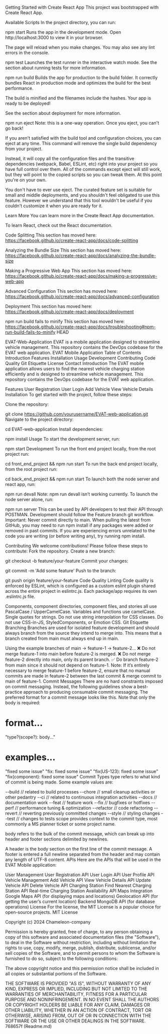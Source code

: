 Getting Started with Create React App
This project was bootstrapped with Create React App.

Available Scripts
In the project directory, you can run:

npm start
Runs the app in the development mode.
Open http://localhost:3000 to view it in your browser.

The page will reload when you make changes.
You may also see any lint errors in the console.

npm test
Launches the test runner in the interactive watch mode.
See the section about running tests for more information.

npm run build
Builds the app for production to the build folder.
It correctly bundles React in production mode and optimizes the build for the best performance.

The build is minified and the filenames include the hashes.
Your app is ready to be deployed!

See the section about deployment for more information.

npm run eject
Note: this is a one-way operation. Once you eject, you can't go back!

If you aren't satisfied with the build tool and configuration choices, you can eject at any time. This command will remove the single build dependency from your project.

Instead, it will copy all the configuration files and the transitive dependencies (webpack, Babel, ESLint, etc) right into your project so you have full control over them. All of the commands except eject will still work, but they will point to the copied scripts so you can tweak them. At this point you're on your own.

You don't have to ever use eject. The curated feature set is suitable for small and middle deployments, and you shouldn't feel obligated to use this feature. However we understand that this tool wouldn't be useful if you couldn't customize it when you are ready for it.

Learn More
You can learn more in the Create React App documentation.

To learn React, check out the React documentation.

Code Splitting
This section has moved here: https://facebook.github.io/create-react-app/docs/code-splitting

Analyzing the Bundle Size
This section has moved here: https://facebook.github.io/create-react-app/docs/analyzing-the-bundle-size

Making a Progressive Web App
This section has moved here: https://facebook.github.io/create-react-app/docs/making-a-progressive-web-app

Advanced Configuration
This section has moved here: https://facebook.github.io/create-react-app/docs/advanced-configuration

Deployment
This section has moved here: https://facebook.github.io/create-react-app/docs/deployment

npm run build fails to minify
This section has moved here: https://facebook.github.io/create-react-app/docs/troubleshooting#npm-run-build-fails-to-minify HEAD

EVAT-Web-Application
EVAT is a mobile application designed to streamline vehicle management. This repository contains the DevOps codebase for the EVAT web application.
EVAT Mobile Application
Table of Contents
Introduction
Features
Installation
Usage
Development
Contributing
Code Quality
Git Etiquette
License
Contact
Introduction
The EVAT mobile application allows users to find the nearest vehicle charging station efficiently and is designed to streamline vehicle management. This repository contains the DevOps codebase for the EVAT web application.

Features
User Registration
User Login
Add Vehicle
View Vehicle Details
Installation
To get started with the project, follow these steps:

Clone the repository:

git clone https://github.com/yourusername/EVAT-web-application.git
Navigate to the project directory:

cd EVAT-web-application
Install dependencies:

npm install
Usage
To start the development server, run:

npm start
Development
To run the front end project locally, from the root project run:

cd front_end_project && npm run start
To run the back end project locally, from the root project run:

cd back_end_project && npm run start
To launch both the node server and react app, run:

npm run devall
Note: npm run devall isn’t working currently. To launch the node server alone, run:

npm run server
This can be used by API developers to test their API through POSTMAN. Development should follow the Feature branch git workflow. Important: Never commit directly to main. When pulling the latest from GitHub, you may need to run npm install if any packages were added or removed in past commits. If you are experiencing errors unrelated to the code you are writing (or before writing any), try running npm install.

Contributing
We welcome contributions! Please follow these steps to contribute: Fork the repository. Create a new branch:

git checkout -b feature/your-feature
Commit your changes:

git commit -m 'Add some feature'
Push to the branch:

git push origin feature/your-feature
Code Quality
Linting
Code quality is enforced by ESLint, which is configured as a custom eslint plugin shared across the entire project in eslintrc.js. Each package/app requires its own .eslintrc.js file.

Components, component directories, component files, and stories all use PascalCase / UpperCamelCase.
Variables and functions use camelCase.
Single quotes for strings.
Do not use string interpolation for CSS classes.
Do not use CSS-in-JS, StyledComponents, or Emotion CSS.
Git Etiquette
Branching
Branches are used for isolated feature development and should always branch from the source they intend to merge into. This means that a branch created from main must always end up in main.

Using the example branches of main -> feature-1 -> feature-2…
❌ Do not merge feature-1 into main before feature-2 is merged.
❌ Do not merge feature-2 directly into main, only its parent branch.
✅ Do branch feature-2 from main since it should not depend on feature-1.
Note: If it’s entirely necessary to merge feature-1 before feature-2, ensure that no manual commits are made in feature-2 between the last commit & merge commit to main of feature-1.
Commit Messages
There are no hard constraints imposed on commit messaging. Instead, the following guidelines show a best-practice approach to producing consumable commit messaging. The preferred format for a commit message looks like this. Note that only the body is required:

# format...
"type?(scope?): body..."

# examples...
"fixed some issue"
"fix: fixed some issue"
"fix(US-123): fixed some issue"
"fix(component): fixed some issue"
Commit Types
type refers to what kind of commit is being made. Some example values are:

--build // related to build processes
--chore // small cleanup activities or other pedantry
--ci // related to continuous integration activities
--docs // documentation work
--feat // feature work
--fix // bugfixes or hotfixes
--perf // performance tuning & optimization
--refactor // code refactoring
--revert // reverting previously committed changes
--style // styling changes
--test // changes to tests
scope provides context to the commit type, most commonly a MS planner ticket or some project name.

body refers to the bulk of the commit message, which can break up into header and footer sections delimited by newlines.

A header is the body section on the first line of the commit message.
A footer is entered a full newline separated from the header and may contain any length of UTF-8 content.
APIs
Here are the APIs that will be used in the EVAT Mobile application:

User Management
User Registration API
User Login API
User Profile API
Vehicle Management
Add Vehicle API
View Vehicle Details API
Update Vehicle API
Delete Vehicle API
Charging Station
Find Nearest Charging Station API
Real-time Charging Station Availability API
Maps Integration
Google Maps API (for displaying maps and locations)
Geolocation API (for getting the user’s current location)
Backend
MongoDB API (for database operations)
License
For the license, the MIT License is a popular choice for open-source projects. MIT License

Copyright (c) 2024 Chameleon-company

Permission is hereby granted, free of charge, to any person obtaining a copy of this software and associated documentation files (the "Software"), to deal in the Software without restriction, including without limitation the rights to use, copy, modify, merge, publish, distribute, sublicense, and/or sell copies of the Software, and to permit persons to whom the Software is furnished to do so, subject to the following conditions:

The above copyright notice and this permission notice shall be included in all copies or substantial portions of the Software.

THE SOFTWARE IS PROVIDED "AS IS", WITHOUT WARRANTY OF ANY KIND, EXPRESS OR IMPLIED, INCLUDING BUT NOT LIMITED TO THE WARRANTIES OF MERCHANTABILITY, FITNESS FOR A PARTICULAR PURPOSE AND NONINFRINGEMENT. IN NO EVENT SHALL THE AUTHORS OR COPYRIGHT HOLDERS BE LIABLE FOR ANY CLAIM, DAMAGES OR OTHER LIABILITY, WHETHER IN AN ACTION OF CONTRACT, TORT OR OTHERWISE, ARISING FROM, OUT OF OR IN CONNECTION WITH THE SOFTWARE OR THE USE OR OTHER DEALINGS IN THE SOFTWARE. 768657f (Readme.md)
